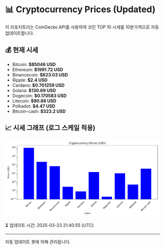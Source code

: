 
# 📊 Cryptocurrency Prices (Updated)

이 리포지토리는 CoinGecko API를 사용하여 코인 TOP 10 시세를 10분가격으로 자동 업데이트합니다.

## 💰 현재 시세
- Bitcoin: **$85046 USD**
- Ethereum: **$1991.72 USD**
- Binancecoin: **$623.03 USD**
- Ripple: **$2.4 USD**
- Cardano: **$0.701259 USD**
- Solana: **$130.69 USD**
- Dogecoin: **$0.170583 USD**
- Litecoin: **$90.88 USD**
- Polkadot: **$4.47 USD**
- Bitcoin-cash: **$323.2 USD**

## 📈 시세 그래프 (로그 스케일 적용)
![Crypto Prices](crypto_prices.png)

⏳ 업데이트 시간: 2025-03-23 21:40:55 (UTC)

---
자동 업데이트 봇에 의해 관리됩니다.
